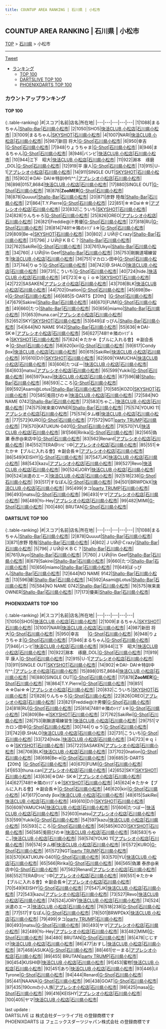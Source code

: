 ```yaml
---
title: COUNTUP AREA RANKING | 石川県 | 小松市
---
```

## COUNTUP AREA RANKING | 石川県 | 小松市

[TOP](/darts/rank/) > [石川県](/darts/rank/石川県/) > 小松市

___

<a href="https://twitter.com/share?ref_src=twsrc%5Etfw" data-text="COUNTUP AREA RANKING | 石川県小松市" class="twitter-share-button" data-hashtags="DARTSLIVE,PHOENIXDARTS,darts,ダーツ" data-show-count="false">Tweet</a>

* [ランキング](#カウントアップランキング)
    * [TOP 100](#top-100)
    * [DARTSLIVE TOP 100](#dartslive-top-100)
    * [PHOENIXDARTS TOP 100](#phoenixdarts-top-100)

### カウントアップランキング

#### TOP 100



{:.table-ranking}
|#|スコア|名前|店名|所在地|
|---|---|---|---|---|
|1|1088|<span class="rank-name-dl">まるちゃん</span>|<a href="https://search.dartslive.com/jp/shop/fcf748203154d8a5b21333aee1bd51e4">Shallo-Bar</a>|<a href="/darts/rank/石川県/小松市">石川県小松市</a>|
|2|1050|<span class="rank-name-pd">SHO5</span>|<a href="https://vs.phoenixdarts.com/jp/shop/shopDetailInfo/s_7712?s_seq=7712">快活CLUB 小松店</a>|<a href="/darts/rank/石川県/小松市">石川県小松市</a>|
|3|1009|<span class="rank-name-pd">まるちゃん</span>|<a href="https://vs.phoenixdarts.com/jp/shop/shopDetailInfo/s_79903?s_seq=79903">SKYSHOT</a>|<a href="/darts/rank/石川県/小松市">石川県小松市</a>|
|4|1007|<span class="rank-name-pd">NARI</span>|<a href="https://vs.phoenixdarts.com/jp/shop/shopDetailInfo/s_7712?s_seq=7712">快活CLUB 小松店</a>|<a href="/darts/rank/石川県/小松市">石川県小松市</a>|
|5|987|<span class="rank-name-pd">新田 将大</span>|<a href="https://vs.phoenixdarts.com/jp/shop/shopDetailInfo/s_10002?s_seq=10002">G-Shot</a>|<a href="/darts/rank/石川県/小松市">石川県小松市</a>|
|6|950|<span class="rank-name-pd">幸吉　　</span>|<a href="https://vs.phoenixdarts.com/jp/shop/shopDetailInfo/s_10002?s_seq=10002">G-Shot</a>|<a href="/darts/rank/石川県/小松市">石川県小松市</a>|
|7|948|<span class="rank-name-pd">りょうちゃま</span>|<a href="https://vs.phoenixdarts.com/jp/shop/shopDetailInfo/s_10002?s_seq=10002">G-Shot</a>|<a href="/darts/rank/石川県/小松市">石川県小松市</a>|
|8|946|<span class="rank-name-pd">まるちゃん</span>|<a href="https://vs.phoenixdarts.com/jp/shop/shopDetailInfo/s_10002?s_seq=10002">G-Shot</a>|<a href="/darts/rank/石川県/小松市">石川県小松市</a>|
|8|946|<span class="rank-name-pd">バンビ</span>|<a href="https://vs.phoenixdarts.com/jp/shop/shopDetailInfo/s_7712?s_seq=7712">快活CLUB 小松店</a>|<a href="/darts/rank/石川県/小松市">石川県小松市</a>|
|10|944|<span class="rank-name-pd">江下　昭大</span>|<a href="https://vs.phoenixdarts.com/jp/shop/shopDetailInfo/s_7712?s_seq=7712">快活CLUB 小松店</a>|<a href="/darts/rank/石川県/小松市">石川県小松市</a>|
|11|922|<span class="rank-name-pd">淵本　琢磨_DOL</span>|<a href="https://vs.phoenixdarts.com/jp/shop/shopDetailInfo/s_10002?s_seq=10002">G-Shot</a>|<a href="/darts/rank/石川県/小松市">石川県小松市</a>|
|12|919|<span class="rank-name-pd">平 康人</span>|<a href="https://vs.phoenixdarts.com/jp/shop/shopDetailInfo/s_10002?s_seq=10002">G-Shot</a>|<a href="/darts/rank/石川県/小松市">石川県小松市</a>|
|13|915|<span class="rank-name-pd">Ｕ‐1</span>|<a href="https://vs.phoenixdarts.com/jp/shop/shopDetailInfo/s_8789?s_seq=8789">アプレシオ小松店</a>|<a href="/darts/rank/石川県/小松市">石川県小松市</a>|
|14|911|<span class="rank-name-pd">SINGLE OUT</span>|<a href="https://vs.phoenixdarts.com/jp/shop/shopDetailInfo/s_79903?s_seq=79903">SKYSHOT</a>|<a href="/darts/rank/石川県/小松市">石川県小松市</a>|
|15|902|<span class="rank-name-pd">☆DAI- DAI☆特訓中f(^^;</span>|<a href="https://vs.phoenixdarts.com/jp/shop/shopDetailInfo/s_8789?s_seq=8789">アプレシオ小松店</a>|<a href="/darts/rank/石川県/小松市">石川県小松市</a>|
|16|898|<span class="rank-name-pd">0157_8684</span>|<a href="https://vs.phoenixdarts.com/jp/shop/shopDetailInfo/s_7712?s_seq=7712">快活CLUB 小松店</a>|<a href="/darts/rank/石川県/小松市">石川県小松市</a>|
|17|880|<span class="rank-name-pd">SINGLE OUT</span>|<a href="https://vs.phoenixdarts.com/jp/shop/shopDetailInfo/s_10002?s_seq=10002">G-Shot</a>|<a href="/darts/rank/石川県/小松市">石川県小松市</a>|
|18|878|<span class="rank-name-pd">**ZooMER**</span>|<a href="https://vs.phoenixdarts.com/jp/shop/shopDetailInfo/s_10002?s_seq=10002">G-Shot</a>|<a href="/darts/rank/石川県/小松市">石川県小松市</a>|
|18|878|<span class="rank-name-dl">Quuuut</span>|<a href="https://search.dartslive.com/jp/shop/fcf748203154d8a5b21333aee1bd51e4">Shallo-Bar</a>|<a href="/darts/rank/石川県/小松市">石川県小松市</a>|
|20|871|<span class="rank-name-dl">彦野 陸哉</span>|<a href="https://search.dartslive.com/jp/shop/fcf748203154d8a5b21333aee1bd51e4">Shallo-Bar</a>|<a href="/darts/rank/石川県/小松市">石川県小松市</a>|
|21|864|<span class="rank-name-pd">T.Y.Pierre</span>|<a href="https://vs.phoenixdarts.com/jp/shop/shopDetailInfo/s_10002?s_seq=10002">G-Shot</a>|<a href="/darts/rank/石川県/小松市">石川県小松市</a>|
|22|851|<span class="rank-name-pd">☆☆Dai☆☆</span>|<a href="https://vs.phoenixdarts.com/jp/shop/shopDetailInfo/s_8789?s_seq=8789">アプレシオ小松店</a>|<a href="/darts/rank/石川県/小松市">石川県小松市</a>|
|23|832|<span class="rank-name-pd">こういち</span>|<a href="https://vs.phoenixdarts.com/jp/shop/shopDetailInfo/s_79903?s_seq=79903">SKYSHOT</a>|<a href="/darts/rank/石川県/小松市">石川県小松市</a>|
|24|828|<span class="rank-name-pd">りんちゃろ</span>|<a href="https://vs.phoenixdarts.com/jp/shop/shopDetailInfo/s_10002?s_seq=10002">G-Shot</a>|<a href="/darts/rank/石川県/小松市">石川県小松市</a>|
|25|826|<span class="rank-name-pd">OREO</span>|<a href="https://vs.phoenixdarts.com/jp/shop/shopDetailInfo/s_8789?s_seq=8789">アプレシオ小松店</a>|<a href="/darts/rank/石川県/小松市">石川県小松市</a>|
|26|821|<span class="rank-name-pd">Freddie@汁男優</span>|<a href="https://vs.phoenixdarts.com/jp/shop/shopDetailInfo/s_10002?s_seq=10002">G-Shot</a>|<a href="/darts/rank/石川県/小松市">石川県小松市</a>|
|27|818|<span class="rank-name-pd">RU</span>|<a href="https://vs.phoenixdarts.com/jp/shop/shopDetailInfo/s_10002?s_seq=10002">G-Shot</a>|<a href="/darts/rank/石川県/小松市">石川県小松市</a>|
|28|814|<span class="rank-name-pd">748!!☆隣のﾄﾘﾌﾟﾙ☆</span>|<a href="https://vs.phoenixdarts.com/jp/shop/shopDetailInfo/s_10002?s_seq=10002">G-Shot</a>|<a href="/darts/rank/石川県/小松市">石川県小松市</a>|
|29|809|<span class="rank-name-pd">Be-e</span>|<a href="https://vs.phoenixdarts.com/jp/shop/shopDetailInfo/s_79903?s_seq=79903">SKYSHOT</a>|<a href="/darts/rank/石川県/小松市">石川県小松市</a>|
|30|802|<span class="rank-name-dl">ＪＵЙ＠Ｃrazy</span>|<a href="https://search.dartslive.com/jp/shop/fcf748203154d8a5b21333aee1bd51e4">Shallo-Bar</a>|<a href="/darts/rank/石川県/小松市">石川県小松市</a>|
|31|796|<span class="rank-name-dl">ＪＵЙ＠ＫＢＣ？</span>|<a href="https://search.dartslive.com/jp/shop/fcf748203154d8a5b21333aee1bd51e4">Shallo-Bar</a>|<a href="/darts/rank/石川県/小松市">石川県小松市</a>|
|32|762|<span class="rank-name-pd">SakiRei</span>|<a href="https://vs.phoenixdarts.com/jp/shop/shopDetailInfo/s_10002?s_seq=10002">G-Shot</a>|<a href="/darts/rank/石川県/小松市">石川県小松市</a>|
|33|761|<span class="rank-name-dl">Ukyo</span>|<a href="https://search.dartslive.com/jp/shop/fcf748203154d8a5b21333aee1bd51e4">Shallo-Bar</a>|<a href="/darts/rank/石川県/小松市">石川県小松市</a>|
|34|760|<span class="rank-name-dl">ＪＵЙ＠in Geef</span>|<a href="https://search.dartslive.com/jp/shop/fcf748203154d8a5b21333aee1bd51e4">Shallo-Bar</a>|<a href="/darts/rank/石川県/小松市">石川県小松市</a>|
|35|753|<span class="rank-name-pd">剛腕道場練習生</span>|<a href="https://vs.phoenixdarts.com/jp/shop/shopDetailInfo/s_7712?s_seq=7712">快活CLUB 小松店</a>|<a href="/darts/rank/石川県/小松市">石川県小松市</a>|
|36|751|<span class="rank-name-pd">マカロン田中</span>|<a href="https://vs.phoenixdarts.com/jp/shop/shopDetailInfo/s_10002?s_seq=10002">G-Shot</a>|<a href="/darts/rank/石川県/小松市">石川県小松市</a>|
|37|744|<span class="rank-name-pd">りゅう</span>|<a href="https://vs.phoenixdarts.com/jp/shop/shopDetailInfo/s_10002?s_seq=10002">G-Shot</a>|<a href="/darts/rank/石川県/小松市">石川県小松市</a>|
|38|742|<span class="rank-name-pd">@.SHALO</span>|<a href="https://vs.phoenixdarts.com/jp/shop/shopDetailInfo/s_7712?s_seq=7712">快活CLUB 小松店</a>|<a href="/darts/rank/石川県/小松市">石川県小松市</a>|
|39|731|<span class="rank-name-pd">こういち</span>|<a href="https://vs.phoenixdarts.com/jp/shop/shopDetailInfo/s_10002?s_seq=10002">G-Shot</a>|<a href="/darts/rank/石川県/小松市">石川県小松市</a>|
|40|724|<span class="rank-name-pd">hide.</span>|<a href="https://vs.phoenixdarts.com/jp/shop/shopDetailInfo/s_7712?s_seq=7712">快活CLUB 小松店</a>|<a href="/darts/rank/石川県/小松市">石川県小松市</a>|
|41|723|<span class="rank-name-pd">☆ｑｉｏ☆</span>|<a href="https://vs.phoenixdarts.com/jp/shop/shopDetailInfo/s_79903?s_seq=79903">SKYSHOT</a>|<a href="/darts/rank/石川県/小松市">石川県小松市</a>|
|42|722|<span class="rank-name-pd">SASAKEN</span>|<a href="https://vs.phoenixdarts.com/jp/shop/shopDetailInfo/s_8789?s_seq=8789">アプレシオ小松店</a>|<a href="/darts/rank/石川県/小松市">石川県小松市</a>|
|43|708|<span class="rank-name-pd">BLK</span>|<a href="https://vs.phoenixdarts.com/jp/shop/shopDetailInfo/s_7712?s_seq=7712">快活CLUB 小松店</a>|<a href="/darts/rank/石川県/小松市">石川県小松市</a>|
|44|702|<span class="rank-name-pd">0nation</span>|<a href="https://vs.phoenixdarts.com/jp/shop/shopDetailInfo/s_10002?s_seq=10002">G-Shot</a>|<a href="/darts/rank/石川県/小松市">石川県小松市</a>|
|45|698|<span class="rank-name-pd">Be-e</span>|<a href="https://vs.phoenixdarts.com/jp/shop/shopDetailInfo/s_10002?s_seq=10002">G-Shot</a>|<a href="/darts/rank/石川県/小松市">石川県小松市</a>|
|46|685|<span class="rank-name-pd">S-DARTS【20th】</span>|<a href="https://vs.phoenixdarts.com/jp/shop/shopDetailInfo/s_10002?s_seq=10002">G-Shot</a>|<a href="/darts/rank/石川県/小松市">石川県小松市</a>|
|47|679|<span class="rank-name-dl">Sakirei</span>|<a href="https://search.dartslive.com/jp/shop/fcf748203154d8a5b21333aee1bd51e4">Shallo-Bar</a>|<a href="/darts/rank/石川県/小松市">石川県小松市</a>|
|48|670|<span class="rank-name-pd">FUMI</span>|<a href="https://vs.phoenixdarts.com/jp/shop/shopDetailInfo/s_10002?s_seq=10002">G-Shot</a>|<a href="/darts/rank/石川県/小松市">石川県小松市</a>|
|49|660|<span class="rank-name-dl">たつ</span>|<a href="https://search.dartslive.com/jp/shop/fcf748203154d8a5b21333aee1bd51e4">Shallo-Bar</a>|<a href="/darts/rank/石川県/小松市">石川県小松市</a>|
|50|656|<span class="rank-name-dl">miamo</span>|<a href="https://search.dartslive.com/jp/shop/fcf748203154d8a5b21333aee1bd51e4">Shallo-Bar</a>|<a href="/darts/rank/石川県/小松市">石川県小松市</a>|
|51|653|<span class="rank-name-pd">thuna.can</span>|<a href="https://vs.phoenixdarts.com/jp/shop/shopDetailInfo/s_8789?s_seq=8789">アプレシオ小松店</a>|<a href="/darts/rank/石川県/小松市">石川県小松市</a>|
|52|652|<span class="rank-name-pd">SKY</span>|<a href="https://vs.phoenixdarts.com/jp/shop/shopDetailInfo/s_79903?s_seq=79903">SKYSHOT</a>|<a href="/darts/rank/石川県/小松市">石川県小松市</a>|
|53|649|<span class="rank-name-dl">ぼっぴん</span>|<a href="https://search.dartslive.com/jp/shop/fcf748203154d8a5b21333aee1bd51e4">Shallo-Bar</a>|<a href="/darts/rank/石川県/小松市">石川県小松市</a>|
|54|644|<span class="rank-name-dl">NO NAME 9142</span>|<a href="https://search.dartslive.com/jp/shop/fcf748203154d8a5b21333aee1bd51e4">Shallo-Bar</a>|<a href="/darts/rank/石川県/小松市">石川県小松市</a>|
|55|636|<span class="rank-name-pd">☆DAI- SK☆</span>|<a href="https://vs.phoenixdarts.com/jp/shop/shopDetailInfo/s_8789?s_seq=8789">アプレシオ小松店</a>|<a href="/darts/rank/石川県/小松市">石川県小松市</a>|
|56|627|<span class="rank-name-pd">748!!☆隣のﾄﾘﾌﾟﾙ☆</span>|<a href="https://vs.phoenixdarts.com/jp/shop/shopDetailInfo/s_79903?s_seq=79903">SKYSHOT</a>|<a href="/darts/rank/石川県/小松市">石川県小松市</a>|
|57|624|<span class="rank-name-pd">☆たか☆【ブルに入れる會】☆副会長☆</span>|<a href="https://vs.phoenixdarts.com/jp/shop/shopDetailInfo/s_10002?s_seq=10002">G-Shot</a>|<a href="/darts/rank/石川県/小松市">石川県小松市</a>|
|58|620|<span class="rank-name-pd">kiri</span>|<a href="https://vs.phoenixdarts.com/jp/shop/shopDetailInfo/s_10002?s_seq=10002">G-Shot</a>|<a href="/darts/rank/石川県/小松市">石川県小松市</a>|
|59|617|<span class="rank-name-pd">Сαпdy βох</span>|<a href="https://vs.phoenixdarts.com/jp/shop/shopDetailInfo/s_7712?s_seq=7712">快活CLUB 小松店</a>|<a href="/darts/rank/石川県/小松市">石川県小松市</a>|
|60|615|<span class="rank-name-pd">SakiRei</span>|<a href="https://vs.phoenixdarts.com/jp/shop/shopDetailInfo/s_7712?s_seq=7712">快活CLUB 小松店</a>|<a href="/darts/rank/石川県/小松市">石川県小松市</a>|
|61|610|<span class="rank-name-pd">D介</span>|<a href="https://vs.phoenixdarts.com/jp/shop/shopDetailInfo/s_79903?s_seq=79903">SKYSHOT</a>|<a href="/darts/rank/石川県/小松市">石川県小松市</a>|
|62|609|<span class="rank-name-pd">YAMUCHA</span>|<a href="https://vs.phoenixdarts.com/jp/shop/shopDetailInfo/s_7712?s_seq=7712">快活CLUB 小松店</a>|<a href="/darts/rank/石川県/小松市">石川県小松市</a>|
|63|606|<span class="rank-name-pd">たつぼー</span>|<a href="https://vs.phoenixdarts.com/jp/shop/shopDetailInfo/s_7712?s_seq=7712">快活CLUB 小松店</a>|<a href="/darts/rank/石川県/小松市">石川県小松市</a>|
|64|603|<span class="rank-name-pd">matsu</span>|<a href="https://vs.phoenixdarts.com/jp/shop/shopDetailInfo/s_8789?s_seq=8789">アプレシオ小松店</a>|<a href="/darts/rank/石川県/小松市">石川県小松市</a>|
|65|599|<span class="rank-name-pd">Yukiki</span>|<a href="https://vs.phoenixdarts.com/jp/shop/shopDetailInfo/s_10002?s_seq=10002">G-Shot</a>|<a href="/darts/rank/石川県/小松市">石川県小松市</a>|
|66|597|<span class="rank-name-pd">kazu</span>|<a href="https://vs.phoenixdarts.com/jp/shop/shopDetailInfo/s_7712?s_seq=7712">快活CLUB 小松店</a>|<a href="/darts/rank/石川県/小松市">石川県小松市</a>|
|67|596|<span class="rank-name-dl">綾</span>|<a href="https://search.dartslive.com/jp/shop/fcf748203154d8a5b21333aee1bd51e4">Shallo-Bar</a>|<a href="/darts/rank/石川県/小松市">石川県小松市</a>|
|68|593|<span class="rank-name-pd">こころ</span>|<a href="https://vs.phoenixdarts.com/jp/shop/shopDetailInfo/s_10002?s_seq=10002">G-Shot</a>|<a href="/darts/rank/石川県/小松市">石川県小松市</a>|
|69|592|<span class="rank-name-dl">Asami@Lotus</span>|<a href="https://search.dartslive.com/jp/shop/fcf748203154d8a5b21333aee1bd51e4">Shallo-Bar</a>|<a href="/darts/rank/石川県/小松市">石川県小松市</a>|
|70|585|<span class="rank-name-pd">KOZO</span>|<a href="https://vs.phoenixdarts.com/jp/shop/shopDetailInfo/s_79903?s_seq=79903">SKYSHOT</a>|<a href="/darts/rank/石川県/小松市">石川県小松市</a>|
|70|585|<span class="rank-name-pd">兎田ぴの☆</span>|<a href="https://vs.phoenixdarts.com/jp/shop/shopDetailInfo/s_7712?s_seq=7712">快活CLUB 小松店</a>|<a href="/darts/rank/石川県/小松市">石川県小松市</a>|
|72|584|<span class="rank-name-dl">NO NAME 0742</span>|<a href="https://search.dartslive.com/jp/shop/fcf748203154d8a5b21333aee1bd51e4">Shallo-Bar</a>|<a href="/darts/rank/石川県/小松市">石川県小松市</a>|
|73|583|<span class="rank-name-pd">ちゃこ｡</span>|<a href="https://vs.phoenixdarts.com/jp/shop/shopDetailInfo/s_7712?s_seq=7712">快活CLUB 小松店</a>|<a href="/darts/rank/石川県/小松市">石川県小松市</a>|
|74|575|<span class="rank-name-dl">咲来楽OWNER</span>|<a href="https://search.dartslive.com/jp/shop/fcf748203154d8a5b21333aee1bd51e4">Shallo-Bar</a>|<a href="/darts/rank/石川県/小松市">石川県小松市</a>|
|75|574|<span class="rank-name-pd">YOUKI 11</span>|<a href="https://vs.phoenixdarts.com/jp/shop/shopDetailInfo/s_8789?s_seq=8789">アプレシオ小松店</a>|<a href="/darts/rank/石川県/小松市">石川県小松市</a>|
|75|574|<span class="rank-name-pd">タム様</span>|<a href="https://vs.phoenixdarts.com/jp/shop/shopDetailInfo/s_7712?s_seq=7712">快活CLUB 小松店</a>|<a href="/darts/rank/石川県/小松市">石川県小松市</a>|
|77|572|<span class="rank-name-pd">KURO</span>|<a href="https://vs.phoenixdarts.com/jp/shop/shopDetailInfo/s_10002?s_seq=10002">G-Shot</a>|<a href="/darts/rank/石川県/小松市">石川県小松市</a>|
|77|572|<span class="rank-name-pd">NGT</span>|<a href="https://vs.phoenixdarts.com/jp/shop/shopDetailInfo/s_73434?s_seq=73434">party TRUMP</a>|<a href="/darts/rank/石川県/小松市">石川県小松市</a>|
|79|570|<span class="rank-name-pd">KATUKUN-0401</span>|<a href="https://vs.phoenixdarts.com/jp/shop/shopDetailInfo/s_10002?s_seq=10002">G-Shot</a>|<a href="/darts/rank/石川県/小松市">石川県小松市</a>|
|79|570|<span class="rank-name-pd">YU</span>|<a href="https://vs.phoenixdarts.com/jp/shop/shopDetailInfo/s_7712?s_seq=7712">快活CLUB 小松店</a>|<a href="/darts/rank/石川県/小松市">石川県小松市</a>|
|81|566|<span class="rank-name-pd">Ririka</span>|<a href="https://vs.phoenixdarts.com/jp/shop/shopDetailInfo/s_10002?s_seq=10002">G-Shot</a>|<a href="/darts/rank/石川県/小松市">石川県小松市</a>|
|82|565|<span class="rank-name-pd">偽瀬 泰彦@来店中</span>|<a href="https://vs.phoenixdarts.com/jp/shop/shopDetailInfo/s_10002?s_seq=10002">G-Shot</a>|<a href="/darts/rank/石川県/小松市">石川県小松市</a>|
|83|562|<span class="rank-name-pd">Renard</span>|<a href="https://vs.phoenixdarts.com/jp/shop/shopDetailInfo/s_8789?s_seq=8789">アプレシオ小松店</a>|<a href="/darts/rank/石川県/小松市">石川県小松市</a>|
|84|552|<span class="rank-name-pd">TERA@ﾘﾊﾋﾞﾘ中</span>|<a href="https://vs.phoenixdarts.com/jp/shop/shopDetailInfo/s_8789?s_seq=8789">アプレシオ小松店</a>|<a href="/darts/rank/石川県/小松市">石川県小松市</a>|
|85|551|<span class="rank-name-pd">☆たか☆【ブルに入れる會】☆副会長☆</span>|<a href="https://vs.phoenixdarts.com/jp/shop/shopDetailInfo/s_8789?s_seq=8789">アプレシオ小松店</a>|<a href="/darts/rank/石川県/小松市">石川県小松市</a>|
|86|549|<span class="rank-name-pd">KEISHY</span>|<a href="https://vs.phoenixdarts.com/jp/shop/shopDetailInfo/s_10002?s_seq=10002">G-Shot</a>|<a href="/darts/rank/石川県/小松市">石川県小松市</a>|
|87|547|<span class="rank-name-pd">JK</span>|<a href="https://vs.phoenixdarts.com/jp/shop/shopDetailInfo/s_7712?s_seq=7712">快活CLUB 小松店</a>|<a href="/darts/rank/石川県/小松市">石川県小松市</a>|
|88|543|<span class="rank-name-pd">kazu</span>|<a href="https://vs.phoenixdarts.com/jp/shop/shopDetailInfo/s_8789?s_seq=8789">アプレシオ小松店</a>|<a href="/darts/rank/石川県/小松市">石川県小松市</a>|
|89|527|<span class="rank-name-pd">Revo</span>|<a href="https://vs.phoenixdarts.com/jp/shop/shopDetailInfo/s_7712?s_seq=7712">快活CLUB 小松店</a>|<a href="/darts/rank/石川県/小松市">石川県小松市</a>|
|90|524|<span class="rank-name-pd">JORY</span>|<a href="https://vs.phoenixdarts.com/jp/shop/shopDetailInfo/s_7712?s_seq=7712">快活CLUB 小松店</a>|<a href="/darts/rank/石川県/小松市">石川県小松市</a>|
|90|524|<span class="rank-name-pd">派遣のエース</span>|<a href="https://vs.phoenixdarts.com/jp/shop/shopDetailInfo/s_7712?s_seq=7712">快活CLUB 小松店</a>|<a href="/darts/rank/石川県/小松市">石川県小松市</a>|
|92|518|<span class="rank-name-pd">238</span>|<a href="https://vs.phoenixdarts.com/jp/shop/shopDetailInfo/s_10002?s_seq=10002">G-Shot</a>|<a href="/darts/rank/石川県/小松市">石川県小松市</a>|
|93|517|<span class="rank-name-pd">すなぽん</span>|<a href="https://vs.phoenixdarts.com/jp/shop/shopDetailInfo/s_10002?s_seq=10002">G-Shot</a>|<a href="/darts/rank/石川県/小松市">石川県小松市</a>|
|94|501|<span class="rank-name-pd">BRWPDkX</span>|<a href="https://vs.phoenixdarts.com/jp/shop/shopDetailInfo/s_7712?s_seq=7712">快活CLUB 小松店</a>|<a href="/darts/rank/石川県/小松市">石川県小松市</a>|
|95|499|<span class="rank-name-pd">タコ</span>|<a href="https://vs.phoenixdarts.com/jp/shop/shopDetailInfo/s_73434?s_seq=73434">party TRUMP</a>|<a href="/darts/rank/石川県/小松市">石川県小松市</a>|
|96|493|<span class="rank-name-pd">matsu</span>|<a href="https://vs.phoenixdarts.com/jp/shop/shopDetailInfo/s_10002?s_seq=10002">G-Shot</a>|<a href="/darts/rank/石川県/小松市">石川県小松市</a>|
|96|493|<span class="rank-name-pd">ヤマ</span>|<a href="https://vs.phoenixdarts.com/jp/shop/shopDetailInfo/s_8789?s_seq=8789">アプレシオ小松店</a>|<a href="/darts/rank/石川県/小松市">石川県小松市</a>|
|98|489|<span class="rank-name-pd">Yo-Hey</span>|<a href="https://vs.phoenixdarts.com/jp/shop/shopDetailInfo/s_8789?s_seq=8789">アプレシオ小松店</a>|<a href="/darts/rank/石川県/小松市">石川県小松市</a>|
|99|482|<span class="rank-name-pd">MIMI</span>|<a href="https://vs.phoenixdarts.com/jp/shop/shopDetailInfo/s_10002?s_seq=10002">G-Shot</a>|<a href="/darts/rank/石川県/小松市">石川県小松市</a>|
|100|480|<span class="rank-name-pd">  BRUTAN</span>|<a href="https://vs.phoenixdarts.com/jp/shop/shopDetailInfo/s_10002?s_seq=10002">G-Shot</a>|<a href="/darts/rank/石川県/小松市">石川県小松市</a>|


#### DARTSLIVE TOP 100



{:.table-ranking}
|#|スコア|名前|店名|所在地|
|---|---|---|---|---|
|1|1088|<span class="rank-name-dl">まるちゃん</span>|<a href="https://search.dartslive.com/jp/shop/fcf748203154d8a5b21333aee1bd51e4">Shallo-Bar</a>|<a href="/darts/rank/石川県/小松市">石川県小松市</a>|
|2|878|<span class="rank-name-dl">Quuuut</span>|<a href="https://search.dartslive.com/jp/shop/fcf748203154d8a5b21333aee1bd51e4">Shallo-Bar</a>|<a href="/darts/rank/石川県/小松市">石川県小松市</a>|
|3|871|<span class="rank-name-dl">彦野 陸哉</span>|<a href="https://search.dartslive.com/jp/shop/fcf748203154d8a5b21333aee1bd51e4">Shallo-Bar</a>|<a href="/darts/rank/石川県/小松市">石川県小松市</a>|
|4|802|<span class="rank-name-dl">ＪＵЙ＠Ｃrazy</span>|<a href="https://search.dartslive.com/jp/shop/fcf748203154d8a5b21333aee1bd51e4">Shallo-Bar</a>|<a href="/darts/rank/石川県/小松市">石川県小松市</a>|
|5|796|<span class="rank-name-dl">ＪＵЙ＠ＫＢＣ？</span>|<a href="https://search.dartslive.com/jp/shop/fcf748203154d8a5b21333aee1bd51e4">Shallo-Bar</a>|<a href="/darts/rank/石川県/小松市">石川県小松市</a>|
|6|761|<span class="rank-name-dl">Ukyo</span>|<a href="https://search.dartslive.com/jp/shop/fcf748203154d8a5b21333aee1bd51e4">Shallo-Bar</a>|<a href="/darts/rank/石川県/小松市">石川県小松市</a>|
|7|760|<span class="rank-name-dl">ＪＵЙ＠in Geef</span>|<a href="https://search.dartslive.com/jp/shop/fcf748203154d8a5b21333aee1bd51e4">Shallo-Bar</a>|<a href="/darts/rank/石川県/小松市">石川県小松市</a>|
|8|679|<span class="rank-name-dl">Sakirei</span>|<a href="https://search.dartslive.com/jp/shop/fcf748203154d8a5b21333aee1bd51e4">Shallo-Bar</a>|<a href="/darts/rank/石川県/小松市">石川県小松市</a>|
|9|660|<span class="rank-name-dl">たつ</span>|<a href="https://search.dartslive.com/jp/shop/fcf748203154d8a5b21333aee1bd51e4">Shallo-Bar</a>|<a href="/darts/rank/石川県/小松市">石川県小松市</a>|
|10|656|<span class="rank-name-dl">miamo</span>|<a href="https://search.dartslive.com/jp/shop/fcf748203154d8a5b21333aee1bd51e4">Shallo-Bar</a>|<a href="/darts/rank/石川県/小松市">石川県小松市</a>|
|11|649|<span class="rank-name-dl">ぼっぴん</span>|<a href="https://search.dartslive.com/jp/shop/fcf748203154d8a5b21333aee1bd51e4">Shallo-Bar</a>|<a href="/darts/rank/石川県/小松市">石川県小松市</a>|
|12|644|<span class="rank-name-dl">NO NAME 9142</span>|<a href="https://search.dartslive.com/jp/shop/fcf748203154d8a5b21333aee1bd51e4">Shallo-Bar</a>|<a href="/darts/rank/石川県/小松市">石川県小松市</a>|
|13|596|<span class="rank-name-dl">綾</span>|<a href="https://search.dartslive.com/jp/shop/fcf748203154d8a5b21333aee1bd51e4">Shallo-Bar</a>|<a href="/darts/rank/石川県/小松市">石川県小松市</a>|
|14|592|<span class="rank-name-dl">Asami@Lotus</span>|<a href="https://search.dartslive.com/jp/shop/fcf748203154d8a5b21333aee1bd51e4">Shallo-Bar</a>|<a href="/darts/rank/石川県/小松市">石川県小松市</a>|
|15|584|<span class="rank-name-dl">NO NAME 0742</span>|<a href="https://search.dartslive.com/jp/shop/fcf748203154d8a5b21333aee1bd51e4">Shallo-Bar</a>|<a href="/darts/rank/石川県/小松市">石川県小松市</a>|
|16|575|<span class="rank-name-dl">咲来楽OWNER</span>|<a href="https://search.dartslive.com/jp/shop/fcf748203154d8a5b21333aee1bd51e4">Shallo-Bar</a>|<a href="/darts/rank/石川県/小松市">石川県小松市</a>|
|17|173|<span class="rank-name-dl">優美</span>|<a href="https://search.dartslive.com/jp/shop/fcf748203154d8a5b21333aee1bd51e4">Shallo-Bar</a>|<a href="/darts/rank/石川県/小松市">石川県小松市</a>|


#### PHOENIXDARTS TOP 100



{:.table-ranking}
|#|スコア|名前|店名|所在地|
|---|---|---|---|---|
|1|1050|<span class="rank-name-pd">SHO5</span>|<a href="https://vs.phoenixdarts.com/jp/shop/shopDetailInfo/s_7712?s_seq=7712">快活CLUB 小松店</a>|<a href="/darts/rank/石川県/小松市">石川県小松市</a>|
|2|1009|<span class="rank-name-pd">まるちゃん</span>|<a href="https://vs.phoenixdarts.com/jp/shop/shopDetailInfo/s_79903?s_seq=79903">SKYSHOT</a>|<a href="/darts/rank/石川県/小松市">石川県小松市</a>|
|3|1007|<span class="rank-name-pd">NARI</span>|<a href="https://vs.phoenixdarts.com/jp/shop/shopDetailInfo/s_7712?s_seq=7712">快活CLUB 小松店</a>|<a href="/darts/rank/石川県/小松市">石川県小松市</a>|
|4|987|<span class="rank-name-pd">新田 将大</span>|<a href="https://vs.phoenixdarts.com/jp/shop/shopDetailInfo/s_10002?s_seq=10002">G-Shot</a>|<a href="/darts/rank/石川県/小松市">石川県小松市</a>|
|5|950|<span class="rank-name-pd">幸吉　　</span>|<a href="https://vs.phoenixdarts.com/jp/shop/shopDetailInfo/s_10002?s_seq=10002">G-Shot</a>|<a href="/darts/rank/石川県/小松市">石川県小松市</a>|
|6|948|<span class="rank-name-pd">りょうちゃま</span>|<a href="https://vs.phoenixdarts.com/jp/shop/shopDetailInfo/s_10002?s_seq=10002">G-Shot</a>|<a href="/darts/rank/石川県/小松市">石川県小松市</a>|
|7|946|<span class="rank-name-pd">まるちゃん</span>|<a href="https://vs.phoenixdarts.com/jp/shop/shopDetailInfo/s_10002?s_seq=10002">G-Shot</a>|<a href="/darts/rank/石川県/小松市">石川県小松市</a>|
|7|946|<span class="rank-name-pd">バンビ</span>|<a href="https://vs.phoenixdarts.com/jp/shop/shopDetailInfo/s_7712?s_seq=7712">快活CLUB 小松店</a>|<a href="/darts/rank/石川県/小松市">石川県小松市</a>|
|9|944|<span class="rank-name-pd">江下　昭大</span>|<a href="https://vs.phoenixdarts.com/jp/shop/shopDetailInfo/s_7712?s_seq=7712">快活CLUB 小松店</a>|<a href="/darts/rank/石川県/小松市">石川県小松市</a>|
|10|922|<span class="rank-name-pd">淵本　琢磨_DOL</span>|<a href="https://vs.phoenixdarts.com/jp/shop/shopDetailInfo/s_10002?s_seq=10002">G-Shot</a>|<a href="/darts/rank/石川県/小松市">石川県小松市</a>|
|11|919|<span class="rank-name-pd">平 康人</span>|<a href="https://vs.phoenixdarts.com/jp/shop/shopDetailInfo/s_10002?s_seq=10002">G-Shot</a>|<a href="/darts/rank/石川県/小松市">石川県小松市</a>|
|12|915|<span class="rank-name-pd">Ｕ‐1</span>|<a href="https://vs.phoenixdarts.com/jp/shop/shopDetailInfo/s_8789?s_seq=8789">アプレシオ小松店</a>|<a href="/darts/rank/石川県/小松市">石川県小松市</a>|
|13|911|<span class="rank-name-pd">SINGLE OUT</span>|<a href="https://vs.phoenixdarts.com/jp/shop/shopDetailInfo/s_79903?s_seq=79903">SKYSHOT</a>|<a href="/darts/rank/石川県/小松市">石川県小松市</a>|
|14|902|<span class="rank-name-pd">☆DAI- DAI☆特訓中f(^^;</span>|<a href="https://vs.phoenixdarts.com/jp/shop/shopDetailInfo/s_8789?s_seq=8789">アプレシオ小松店</a>|<a href="/darts/rank/石川県/小松市">石川県小松市</a>|
|15|898|<span class="rank-name-pd">0157_8684</span>|<a href="https://vs.phoenixdarts.com/jp/shop/shopDetailInfo/s_7712?s_seq=7712">快活CLUB 小松店</a>|<a href="/darts/rank/石川県/小松市">石川県小松市</a>|
|16|880|<span class="rank-name-pd">SINGLE OUT</span>|<a href="https://vs.phoenixdarts.com/jp/shop/shopDetailInfo/s_10002?s_seq=10002">G-Shot</a>|<a href="/darts/rank/石川県/小松市">石川県小松市</a>|
|17|878|<span class="rank-name-pd">**ZooMER**</span>|<a href="https://vs.phoenixdarts.com/jp/shop/shopDetailInfo/s_10002?s_seq=10002">G-Shot</a>|<a href="/darts/rank/石川県/小松市">石川県小松市</a>|
|18|864|<span class="rank-name-pd">T.Y.Pierre</span>|<a href="https://vs.phoenixdarts.com/jp/shop/shopDetailInfo/s_10002?s_seq=10002">G-Shot</a>|<a href="/darts/rank/石川県/小松市">石川県小松市</a>|
|19|851|<span class="rank-name-pd">☆☆Dai☆☆</span>|<a href="https://vs.phoenixdarts.com/jp/shop/shopDetailInfo/s_8789?s_seq=8789">アプレシオ小松店</a>|<a href="/darts/rank/石川県/小松市">石川県小松市</a>|
|20|832|<span class="rank-name-pd">こういち</span>|<a href="https://vs.phoenixdarts.com/jp/shop/shopDetailInfo/s_79903?s_seq=79903">SKYSHOT</a>|<a href="/darts/rank/石川県/小松市">石川県小松市</a>|
|21|828|<span class="rank-name-pd">りんちゃろ</span>|<a href="https://vs.phoenixdarts.com/jp/shop/shopDetailInfo/s_10002?s_seq=10002">G-Shot</a>|<a href="/darts/rank/石川県/小松市">石川県小松市</a>|
|22|826|<span class="rank-name-pd">OREO</span>|<a href="https://vs.phoenixdarts.com/jp/shop/shopDetailInfo/s_8789?s_seq=8789">アプレシオ小松店</a>|<a href="/darts/rank/石川県/小松市">石川県小松市</a>|
|23|821|<span class="rank-name-pd">Freddie@汁男優</span>|<a href="https://vs.phoenixdarts.com/jp/shop/shopDetailInfo/s_10002?s_seq=10002">G-Shot</a>|<a href="/darts/rank/石川県/小松市">石川県小松市</a>|
|24|818|<span class="rank-name-pd">RU</span>|<a href="https://vs.phoenixdarts.com/jp/shop/shopDetailInfo/s_10002?s_seq=10002">G-Shot</a>|<a href="/darts/rank/石川県/小松市">石川県小松市</a>|
|25|814|<span class="rank-name-pd">748!!☆隣のﾄﾘﾌﾟﾙ☆</span>|<a href="https://vs.phoenixdarts.com/jp/shop/shopDetailInfo/s_10002?s_seq=10002">G-Shot</a>|<a href="/darts/rank/石川県/小松市">石川県小松市</a>|
|26|809|<span class="rank-name-pd">Be-e</span>|<a href="https://vs.phoenixdarts.com/jp/shop/shopDetailInfo/s_79903?s_seq=79903">SKYSHOT</a>|<a href="/darts/rank/石川県/小松市">石川県小松市</a>|
|27|762|<span class="rank-name-pd">SakiRei</span>|<a href="https://vs.phoenixdarts.com/jp/shop/shopDetailInfo/s_10002?s_seq=10002">G-Shot</a>|<a href="/darts/rank/石川県/小松市">石川県小松市</a>|
|28|753|<span class="rank-name-pd">剛腕道場練習生</span>|<a href="https://vs.phoenixdarts.com/jp/shop/shopDetailInfo/s_7712?s_seq=7712">快活CLUB 小松店</a>|<a href="/darts/rank/石川県/小松市">石川県小松市</a>|
|29|751|<span class="rank-name-pd">マカロン田中</span>|<a href="https://vs.phoenixdarts.com/jp/shop/shopDetailInfo/s_10002?s_seq=10002">G-Shot</a>|<a href="/darts/rank/石川県/小松市">石川県小松市</a>|
|30|744|<span class="rank-name-pd">りゅう</span>|<a href="https://vs.phoenixdarts.com/jp/shop/shopDetailInfo/s_10002?s_seq=10002">G-Shot</a>|<a href="/darts/rank/石川県/小松市">石川県小松市</a>|
|31|742|<span class="rank-name-pd">@.SHALO</span>|<a href="https://vs.phoenixdarts.com/jp/shop/shopDetailInfo/s_7712?s_seq=7712">快活CLUB 小松店</a>|<a href="/darts/rank/石川県/小松市">石川県小松市</a>|
|32|731|<span class="rank-name-pd">こういち</span>|<a href="https://vs.phoenixdarts.com/jp/shop/shopDetailInfo/s_10002?s_seq=10002">G-Shot</a>|<a href="/darts/rank/石川県/小松市">石川県小松市</a>|
|33|724|<span class="rank-name-pd">hide.</span>|<a href="https://vs.phoenixdarts.com/jp/shop/shopDetailInfo/s_7712?s_seq=7712">快活CLUB 小松店</a>|<a href="/darts/rank/石川県/小松市">石川県小松市</a>|
|34|723|<span class="rank-name-pd">☆ｑｉｏ☆</span>|<a href="https://vs.phoenixdarts.com/jp/shop/shopDetailInfo/s_79903?s_seq=79903">SKYSHOT</a>|<a href="/darts/rank/石川県/小松市">石川県小松市</a>|
|35|722|<span class="rank-name-pd">SASAKEN</span>|<a href="https://vs.phoenixdarts.com/jp/shop/shopDetailInfo/s_8789?s_seq=8789">アプレシオ小松店</a>|<a href="/darts/rank/石川県/小松市">石川県小松市</a>|
|36|708|<span class="rank-name-pd">BLK</span>|<a href="https://vs.phoenixdarts.com/jp/shop/shopDetailInfo/s_7712?s_seq=7712">快活CLUB 小松店</a>|<a href="/darts/rank/石川県/小松市">石川県小松市</a>|
|37|702|<span class="rank-name-pd">0nation</span>|<a href="https://vs.phoenixdarts.com/jp/shop/shopDetailInfo/s_10002?s_seq=10002">G-Shot</a>|<a href="/darts/rank/石川県/小松市">石川県小松市</a>|
|38|698|<span class="rank-name-pd">Be-e</span>|<a href="https://vs.phoenixdarts.com/jp/shop/shopDetailInfo/s_10002?s_seq=10002">G-Shot</a>|<a href="/darts/rank/石川県/小松市">石川県小松市</a>|
|39|685|<span class="rank-name-pd">S-DARTS【20th】</span>|<a href="https://vs.phoenixdarts.com/jp/shop/shopDetailInfo/s_10002?s_seq=10002">G-Shot</a>|<a href="/darts/rank/石川県/小松市">石川県小松市</a>|
|40|670|<span class="rank-name-pd">FUMI</span>|<a href="https://vs.phoenixdarts.com/jp/shop/shopDetailInfo/s_10002?s_seq=10002">G-Shot</a>|<a href="/darts/rank/石川県/小松市">石川県小松市</a>|
|41|653|<span class="rank-name-pd">thuna.can</span>|<a href="https://vs.phoenixdarts.com/jp/shop/shopDetailInfo/s_8789?s_seq=8789">アプレシオ小松店</a>|<a href="/darts/rank/石川県/小松市">石川県小松市</a>|
|42|652|<span class="rank-name-pd">SKY</span>|<a href="https://vs.phoenixdarts.com/jp/shop/shopDetailInfo/s_79903?s_seq=79903">SKYSHOT</a>|<a href="/darts/rank/石川県/小松市">石川県小松市</a>|
|43|636|<span class="rank-name-pd">☆DAI- SK☆</span>|<a href="https://vs.phoenixdarts.com/jp/shop/shopDetailInfo/s_8789?s_seq=8789">アプレシオ小松店</a>|<a href="/darts/rank/石川県/小松市">石川県小松市</a>|
|44|627|<span class="rank-name-pd">748!!☆隣のﾄﾘﾌﾟﾙ☆</span>|<a href="https://vs.phoenixdarts.com/jp/shop/shopDetailInfo/s_79903?s_seq=79903">SKYSHOT</a>|<a href="/darts/rank/石川県/小松市">石川県小松市</a>|
|45|624|<span class="rank-name-pd">☆たか☆【ブルに入れる會】☆副会長☆</span>|<a href="https://vs.phoenixdarts.com/jp/shop/shopDetailInfo/s_10002?s_seq=10002">G-Shot</a>|<a href="/darts/rank/石川県/小松市">石川県小松市</a>|
|46|620|<span class="rank-name-pd">kiri</span>|<a href="https://vs.phoenixdarts.com/jp/shop/shopDetailInfo/s_10002?s_seq=10002">G-Shot</a>|<a href="/darts/rank/石川県/小松市">石川県小松市</a>|
|47|617|<span class="rank-name-pd">Сαпdy βох</span>|<a href="https://vs.phoenixdarts.com/jp/shop/shopDetailInfo/s_7712?s_seq=7712">快活CLUB 小松店</a>|<a href="/darts/rank/石川県/小松市">石川県小松市</a>|
|48|615|<span class="rank-name-pd">SakiRei</span>|<a href="https://vs.phoenixdarts.com/jp/shop/shopDetailInfo/s_7712?s_seq=7712">快活CLUB 小松店</a>|<a href="/darts/rank/石川県/小松市">石川県小松市</a>|
|49|610|<span class="rank-name-pd">D介</span>|<a href="https://vs.phoenixdarts.com/jp/shop/shopDetailInfo/s_79903?s_seq=79903">SKYSHOT</a>|<a href="/darts/rank/石川県/小松市">石川県小松市</a>|
|50|609|<span class="rank-name-pd">YAMUCHA</span>|<a href="https://vs.phoenixdarts.com/jp/shop/shopDetailInfo/s_7712?s_seq=7712">快活CLUB 小松店</a>|<a href="/darts/rank/石川県/小松市">石川県小松市</a>|
|51|606|<span class="rank-name-pd">たつぼー</span>|<a href="https://vs.phoenixdarts.com/jp/shop/shopDetailInfo/s_7712?s_seq=7712">快活CLUB 小松店</a>|<a href="/darts/rank/石川県/小松市">石川県小松市</a>|
|52|603|<span class="rank-name-pd">matsu</span>|<a href="https://vs.phoenixdarts.com/jp/shop/shopDetailInfo/s_8789?s_seq=8789">アプレシオ小松店</a>|<a href="/darts/rank/石川県/小松市">石川県小松市</a>|
|53|599|<span class="rank-name-pd">Yukiki</span>|<a href="https://vs.phoenixdarts.com/jp/shop/shopDetailInfo/s_10002?s_seq=10002">G-Shot</a>|<a href="/darts/rank/石川県/小松市">石川県小松市</a>|
|54|597|<span class="rank-name-pd">kazu</span>|<a href="https://vs.phoenixdarts.com/jp/shop/shopDetailInfo/s_7712?s_seq=7712">快活CLUB 小松店</a>|<a href="/darts/rank/石川県/小松市">石川県小松市</a>|
|55|593|<span class="rank-name-pd">こころ</span>|<a href="https://vs.phoenixdarts.com/jp/shop/shopDetailInfo/s_10002?s_seq=10002">G-Shot</a>|<a href="/darts/rank/石川県/小松市">石川県小松市</a>|
|56|585|<span class="rank-name-pd">KOZO</span>|<a href="https://vs.phoenixdarts.com/jp/shop/shopDetailInfo/s_79903?s_seq=79903">SKYSHOT</a>|<a href="/darts/rank/石川県/小松市">石川県小松市</a>|
|56|585|<span class="rank-name-pd">兎田ぴの☆</span>|<a href="https://vs.phoenixdarts.com/jp/shop/shopDetailInfo/s_7712?s_seq=7712">快活CLUB 小松店</a>|<a href="/darts/rank/石川県/小松市">石川県小松市</a>|
|58|583|<span class="rank-name-pd">ちゃこ｡</span>|<a href="https://vs.phoenixdarts.com/jp/shop/shopDetailInfo/s_7712?s_seq=7712">快活CLUB 小松店</a>|<a href="/darts/rank/石川県/小松市">石川県小松市</a>|
|59|574|<span class="rank-name-pd">YOUKI 11</span>|<a href="https://vs.phoenixdarts.com/jp/shop/shopDetailInfo/s_8789?s_seq=8789">アプレシオ小松店</a>|<a href="/darts/rank/石川県/小松市">石川県小松市</a>|
|59|574|<span class="rank-name-pd">タム様</span>|<a href="https://vs.phoenixdarts.com/jp/shop/shopDetailInfo/s_7712?s_seq=7712">快活CLUB 小松店</a>|<a href="/darts/rank/石川県/小松市">石川県小松市</a>|
|61|572|<span class="rank-name-pd">KURO</span>|<a href="https://vs.phoenixdarts.com/jp/shop/shopDetailInfo/s_10002?s_seq=10002">G-Shot</a>|<a href="/darts/rank/石川県/小松市">石川県小松市</a>|
|61|572|<span class="rank-name-pd">NGT</span>|<a href="https://vs.phoenixdarts.com/jp/shop/shopDetailInfo/s_73434?s_seq=73434">party TRUMP</a>|<a href="/darts/rank/石川県/小松市">石川県小松市</a>|
|63|570|<span class="rank-name-pd">KATUKUN-0401</span>|<a href="https://vs.phoenixdarts.com/jp/shop/shopDetailInfo/s_10002?s_seq=10002">G-Shot</a>|<a href="/darts/rank/石川県/小松市">石川県小松市</a>|
|63|570|<span class="rank-name-pd">YU</span>|<a href="https://vs.phoenixdarts.com/jp/shop/shopDetailInfo/s_7712?s_seq=7712">快活CLUB 小松店</a>|<a href="/darts/rank/石川県/小松市">石川県小松市</a>|
|65|566|<span class="rank-name-pd">Ririka</span>|<a href="https://vs.phoenixdarts.com/jp/shop/shopDetailInfo/s_10002?s_seq=10002">G-Shot</a>|<a href="/darts/rank/石川県/小松市">石川県小松市</a>|
|66|565|<span class="rank-name-pd">偽瀬 泰彦@来店中</span>|<a href="https://vs.phoenixdarts.com/jp/shop/shopDetailInfo/s_10002?s_seq=10002">G-Shot</a>|<a href="/darts/rank/石川県/小松市">石川県小松市</a>|
|67|562|<span class="rank-name-pd">Renard</span>|<a href="https://vs.phoenixdarts.com/jp/shop/shopDetailInfo/s_8789?s_seq=8789">アプレシオ小松店</a>|<a href="/darts/rank/石川県/小松市">石川県小松市</a>|
|68|552|<span class="rank-name-pd">TERA@ﾘﾊﾋﾞﾘ中</span>|<a href="https://vs.phoenixdarts.com/jp/shop/shopDetailInfo/s_8789?s_seq=8789">アプレシオ小松店</a>|<a href="/darts/rank/石川県/小松市">石川県小松市</a>|
|69|551|<span class="rank-name-pd">☆たか☆【ブルに入れる會】☆副会長☆</span>|<a href="https://vs.phoenixdarts.com/jp/shop/shopDetailInfo/s_8789?s_seq=8789">アプレシオ小松店</a>|<a href="/darts/rank/石川県/小松市">石川県小松市</a>|
|70|549|<span class="rank-name-pd">KEISHY</span>|<a href="https://vs.phoenixdarts.com/jp/shop/shopDetailInfo/s_10002?s_seq=10002">G-Shot</a>|<a href="/darts/rank/石川県/小松市">石川県小松市</a>|
|71|547|<span class="rank-name-pd">JK</span>|<a href="https://vs.phoenixdarts.com/jp/shop/shopDetailInfo/s_7712?s_seq=7712">快活CLUB 小松店</a>|<a href="/darts/rank/石川県/小松市">石川県小松市</a>|
|72|543|<span class="rank-name-pd">kazu</span>|<a href="https://vs.phoenixdarts.com/jp/shop/shopDetailInfo/s_8789?s_seq=8789">アプレシオ小松店</a>|<a href="/darts/rank/石川県/小松市">石川県小松市</a>|
|73|527|<span class="rank-name-pd">Revo</span>|<a href="https://vs.phoenixdarts.com/jp/shop/shopDetailInfo/s_7712?s_seq=7712">快活CLUB 小松店</a>|<a href="/darts/rank/石川県/小松市">石川県小松市</a>|
|74|524|<span class="rank-name-pd">JORY</span>|<a href="https://vs.phoenixdarts.com/jp/shop/shopDetailInfo/s_7712?s_seq=7712">快活CLUB 小松店</a>|<a href="/darts/rank/石川県/小松市">石川県小松市</a>|
|74|524|<span class="rank-name-pd">派遣のエース</span>|<a href="https://vs.phoenixdarts.com/jp/shop/shopDetailInfo/s_7712?s_seq=7712">快活CLUB 小松店</a>|<a href="/darts/rank/石川県/小松市">石川県小松市</a>|
|76|518|<span class="rank-name-pd">238</span>|<a href="https://vs.phoenixdarts.com/jp/shop/shopDetailInfo/s_10002?s_seq=10002">G-Shot</a>|<a href="/darts/rank/石川県/小松市">石川県小松市</a>|
|77|517|<span class="rank-name-pd">すなぽん</span>|<a href="https://vs.phoenixdarts.com/jp/shop/shopDetailInfo/s_10002?s_seq=10002">G-Shot</a>|<a href="/darts/rank/石川県/小松市">石川県小松市</a>|
|78|501|<span class="rank-name-pd">BRWPDkX</span>|<a href="https://vs.phoenixdarts.com/jp/shop/shopDetailInfo/s_7712?s_seq=7712">快活CLUB 小松店</a>|<a href="/darts/rank/石川県/小松市">石川県小松市</a>|
|79|499|<span class="rank-name-pd">タコ</span>|<a href="https://vs.phoenixdarts.com/jp/shop/shopDetailInfo/s_73434?s_seq=73434">party TRUMP</a>|<a href="/darts/rank/石川県/小松市">石川県小松市</a>|
|80|493|<span class="rank-name-pd">matsu</span>|<a href="https://vs.phoenixdarts.com/jp/shop/shopDetailInfo/s_10002?s_seq=10002">G-Shot</a>|<a href="/darts/rank/石川県/小松市">石川県小松市</a>|
|80|493|<span class="rank-name-pd">ヤマ</span>|<a href="https://vs.phoenixdarts.com/jp/shop/shopDetailInfo/s_8789?s_seq=8789">アプレシオ小松店</a>|<a href="/darts/rank/石川県/小松市">石川県小松市</a>|
|82|489|<span class="rank-name-pd">Yo-Hey</span>|<a href="https://vs.phoenixdarts.com/jp/shop/shopDetailInfo/s_8789?s_seq=8789">アプレシオ小松店</a>|<a href="/darts/rank/石川県/小松市">石川県小松市</a>|
|83|482|<span class="rank-name-pd">MIMI</span>|<a href="https://vs.phoenixdarts.com/jp/shop/shopDetailInfo/s_10002?s_seq=10002">G-Shot</a>|<a href="/darts/rank/石川県/小松市">石川県小松市</a>|
|84|480|<span class="rank-name-pd">  BRUTAN</span>|<a href="https://vs.phoenixdarts.com/jp/shop/shopDetailInfo/s_10002?s_seq=10002">G-Shot</a>|<a href="/darts/rank/石川県/小松市">石川県小松市</a>|
|85|478|<span class="rank-name-pd">じじすけ</span>|<a href="https://vs.phoenixdarts.com/jp/shop/shopDetailInfo/s_7712?s_seq=7712">快活CLUB 小松店</a>|<a href="/darts/rank/石川県/小松市">石川県小松市</a>|
|86|477|<span class="rank-name-pd">おすし</span>|<a href="https://vs.phoenixdarts.com/jp/shop/shopDetailInfo/s_7712?s_seq=7712">快活CLUB 小松店</a>|<a href="/darts/rank/石川県/小松市">石川県小松市</a>|
|87|468|<span class="rank-name-pd">ASUKA</span>|<a href="https://vs.phoenixdarts.com/jp/shop/shopDetailInfo/s_10002?s_seq=10002">G-Shot</a>|<a href="/darts/rank/石川県/小松市">石川県小松市</a>|
|88|461|<span class="rank-name-pd">せーまる</span>|<a href="https://vs.phoenixdarts.com/jp/shop/shopDetailInfo/s_8789?s_seq=8789">アプレシオ小松店</a>|<a href="/darts/rank/石川県/小松市">石川県小松市</a>|
|89|455|<span class="rank-name-pd">  BRUTAN</span>|<a href="https://vs.phoenixdarts.com/jp/shop/shopDetailInfo/s_73434?s_seq=73434">party TRUMP</a>|<a href="/darts/rank/石川県/小松市">石川県小松市</a>|
|90|454|<span class="rank-name-pd">KUSHI@</span>|<a href="https://vs.phoenixdarts.com/jp/shop/shopDetailInfo/s_7712?s_seq=7712">快活CLUB 小松店</a>|<a href="/darts/rank/石川県/小松市">石川県小松市</a>|
|91|453|<span class="rank-name-pd">蜜柑</span>|<a href="https://vs.phoenixdarts.com/jp/shop/shopDetailInfo/s_7712?s_seq=7712">快活CLUB 小松店</a>|<a href="/darts/rank/石川県/小松市">石川県小松市</a>|
|92|451|<span class="rank-name-pd">あり</span>|<a href="https://vs.phoenixdarts.com/jp/shop/shopDetailInfo/s_7712?s_seq=7712">快活CLUB 小松店</a>|<a href="/darts/rank/石川県/小松市">石川県小松市</a>|
|93|446|<span class="rank-name-pd">Lil Tyrone</span>|<a href="https://vs.phoenixdarts.com/jp/shop/shopDetailInfo/s_10002?s_seq=10002">G-Shot</a>|<a href="/darts/rank/石川県/小松市">石川県小松市</a>|
|94|444|<span class="rank-name-pd">Renard</span>|<a href="https://vs.phoenixdarts.com/jp/shop/shopDetailInfo/s_10002?s_seq=10002">G-Shot</a>|<a href="/darts/rank/石川県/小松市">石川県小松市</a>|
|95|441|<span class="rank-name-pd">NAANA</span>|<a href="https://vs.phoenixdarts.com/jp/shop/shopDetailInfo/s_10002?s_seq=10002">G-Shot</a>|<a href="/darts/rank/石川県/小松市">石川県小松市</a>|
|96|438|<span class="rank-name-pd">GOAT</span>|<a href="https://vs.phoenixdarts.com/jp/shop/shopDetailInfo/s_10002?s_seq=10002">G-Shot</a>|<a href="/darts/rank/石川県/小松市">石川県小松市</a>|
|97|435|<span class="rank-name-pd">190cmの小人族</span>|<a href="https://vs.phoenixdarts.com/jp/shop/shopDetailInfo/s_8789?s_seq=8789">アプレシオ小松店</a>|<a href="/darts/rank/石川県/小松市">石川県小松市</a>|
|98|425|<span class="rank-name-pd">masa</span>|<a href="https://vs.phoenixdarts.com/jp/shop/shopDetailInfo/s_10002?s_seq=10002">G-Shot</a>|<a href="/darts/rank/石川県/小松市">石川県小松市</a>|
|99|416|<span class="rank-name-pd">KEISHY</span>|<a href="https://vs.phoenixdarts.com/jp/shop/shopDetailInfo/s_8789?s_seq=8789">アプレシオ小松店</a>|<a href="/darts/rank/石川県/小松市">石川県小松市</a>|
|100|405|<span class="rank-name-pd">ヤマ</span>|<a href="https://vs.phoenixdarts.com/jp/shop/shopDetailInfo/s_7712?s_seq=7712">快活CLUB 小松店</a>|<a href="/darts/rank/石川県/小松市">石川県小松市</a>|


<div class="footer border-top border-gray-light mt-5 pt-3 text-right text-gray">
    last update : <span style="font-weight: italic" id="foot_last_modified"></span><br />
    DARTSLIVE は 株式会社ダーツライブ社 の登録商標です<br />
    PHOENIXDARTS は フェニックスダーツジャパン株式会社 の登録商標です<br />
</div>

<script src="https://cdnjs.cloudflare.com/ajax/libs/jquery.tablesorter/2.31.3/js/jquery.tablesorter.min.js" integrity="sha512-qzgd5cYSZcosqpzpn7zF2ZId8f/8CHmFKZ8j7mU4OUXTNRd5g+ZHBPsgKEwoqxCtdQvExE5LprwwPAgoicguNg==" crossorigin="anonymous" referrerpolicy="no-referrer"></script>
<link rel="stylesheet" href="https://cdnjs.cloudflare.com/ajax/libs/jquery.tablesorter/2.31.3/css/theme.default.min.css" integrity="sha512-wghhOJkjQX0Lh3NSWvNKeZ0ZpNn+SPVXX1Qyc9OCaogADktxrBiBdKGDoqVUOyhStvMBmJQ8ZdMHiR3wuEq8+w==" crossorigin="anonymous" referrerpolicy="no-referrer" />
<script>
$(function() {
    $(".table-ranking").tablesorter({sortList:[[0, 0]]});
    $("#foot_last_modified").text(formatDate(new Date(document.lastModified), 'yyyy-MM-dd HH:mm:ss'));
});
</script>

<script async src="https://platform.twitter.com/widgets.js" charset="utf-8"></script>